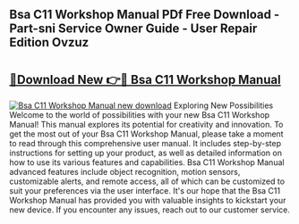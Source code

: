 ## Bsa C11 Workshop Manual PDf Free Download - Part-sni Service Owner Guide - User Repair Edition Ovzuz

# <h2><a href="http://cf19413.oget.top/?id=Bsa+C11+Workshop+Manual">🔗Download New 👉🔴 Bsa C11 Workshop Manual</a></h2>

[![Bsa C11 Workshop Manual new download](https://i.imgur.com/5g1atiW.png)](http://cf19413.oget.top/?id=Bsa+C11+Workshop+Manual)
Exploring New Possibilities Welcome to the world of possibilities with your new Bsa C11 Workshop Manual! This manual explores its potential for creativity and innovation. To get the most out of your Bsa C11 Workshop Manual, please take a moment to read through this comprehensive user manual. It includes step-by-step instructions for setting up your product, as well as detailed information on how to use its various features and capabilities. Bsa C11 Workshop Manual advanced features include object recognition, motion sensors, customizable alerts, and remote access, all of which can be customized to suit your preferences via the user interface. It's our hope that the Bsa C11 Workshop Manual has provided you with valuable insights to kickstart your new device. If you encounter any issues, reach out to our customer service.
